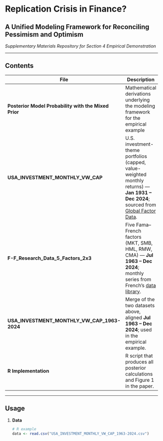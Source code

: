 # Replication Crisis in Finance?  
## A Unified Modeling Framework for Reconciling Pessimism and Optimism  
*Supplementary Materials Repository for Section 4 Empirical Demonstration*

---

## Contents

| File | Description |
|------|-------------|
| **Posterior Model Probability with the Mixed Prior** | Mathematical derivations underlying the modeling framework for the empirical example |
| **USA_INVESTMENT_MONTHLY_VW_CAP** | U.S. investment-theme portfolios (capped, value-weighted monthly returns) — **Jan 1931 – Dec 2024**; sourced from <a href="https://jkpfactors.com/factor-returns" target="_blank">Global Factor Data</a>. |
| **F-F_Research_Data_5_Factors_2x3** | Five Fama–French factors (MKT, SMB, HML, RMW, CMA) — **Jul 1963 – Dec 2024**; monthly series from French’s <a href="https://mba.tuck.dartmouth.edu/pages/faculty/ken.french/data_library.html" target="_blank">data library</a>. |
| **USA_INVESTMENT_MONTHLY_VW_CAP_1963-2024** | Merge of the two datasets above, aligned **Jul 1963 – Dec 2024**; used in the empirical example. |
| **R Implementation** | R script that produces all posterior calculations and Figure 1 in the paper. |

---

## Usage

1. **Data**  
   ```r
   # R example
   data <- read.csv("USA_INVESTMENT_MONTHLY_VW_CAP_1963-2024.csv")

